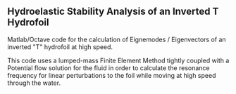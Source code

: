 ## Hydroelastic Stability Analysis of an Inverted T Hydrofoil

Matlab/Octave code for the calculation of Eignemodes / Eigenvectors of an inverted "T" hydrofoil at high speed.

This code uses a lumped-mass Finite Element Method tightly coupled with a Potential flow solution for the fluid in order to calculate the resonance frequency for linear perturbations to the foil while moving at high speed through the water.







